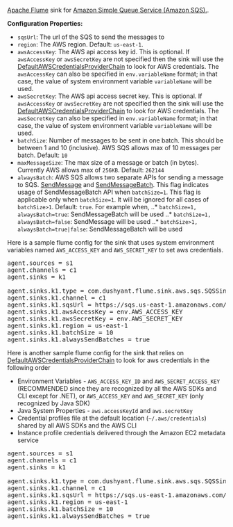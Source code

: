 [Apache Flume](https://flume.apache.org/) sink for [Amazon Simple Queue Service (Amazon SQS).](http://aws.amazon.com/sqs/). 

**Configuration Properties:**

* `sqsUrl`: The url of the SQS to send the messages to
* `region`: The AWS region. Default: `us-east-1`. 
* `awsAccessKey`: The AWS api access key id. This is optional. If `awsAccessKey` or `awsSecretKey` are not specified then the sink will use the [DefaultAWSCredentialsProviderChain](http://docs.aws.amazon.com/AWSJavaSDK/latest/javadoc/com/amazonaws/auth/DefaultAWSCredentialsProviderChain.html) to look for AWS credentials. The `awsAccessKey` can also be specified in `env.variableName` format; in that case, the value of system environment variable `variableName` will be used.
* `awsSecretKey`: The AWS api access secret key. This is optional. If `awsAccessKey` or `awsSecretKey` are not specified then the sink will use the [DefaultAWSCredentialsProviderChain](http://docs.aws.amazon.com/AWSJavaSDK/latest/javadoc/com/amazonaws/auth/DefaultAWSCredentialsProviderChain.html) to look for AWS credentials. The `awsSecretKey` can also be specified in `env.variableName` format; in that case, the value of system environment variable `variableName` will be used.
* `batchSize`: Number of messages to be sent in one batch. This should be between 1 and 10 (inclusive). AWS SQS allows max of 10 messages per batch. Default: `10`
* `maxMessageSize`: The max size of a message or batch (in bytes). Currently AWS allows max of `256KB`. Default: `262144`
* `alwaysBatch`: AWS SQS allows two separate APIs for sending a message to SQS. [SendMessage](http://docs.aws.amazon.com/AWSSimpleQueueService/latest/APIReference/API_SendMessage.html) and [SendMessageBatch](http://docs.aws.amazon.com/AWSSimpleQueueService/latest/APIReference/API_SendMessageBatch.html). This flag indicates usage of SendMessageBatch API when `batchSize=1`. This flag is applicable only when `batchSize=1`. It will be ignored for all cases of `batchSize>1`. Default: `true`. For example when,
..*   `batchSize=1, alwaysBatch=true`: SendMessageBatch will be used
..*   `batchSize=1, alwaysBatch=false`: SendMessage will be used
..*   `batchSize>1, alwaysBatch=true|false`: SendMessageBatch will be used

Here is a sample flume config for the sink that uses system environment variables named `AWS_ACCESS_KEY` and `AWS_SECRET_KEY` to set aws credentials.

<pre>
agent.sources = s1
agent.channels = c1
agent.sinks = k1

agent.sinks.k1.type = com.dushyant.flume.sink.aws.sqs.SQSSink
agent.sinks.k1.channel = c1
agent.sinks.k1.sqsUrl = https://sqs.us-east-1.amazonaws.com/12345646/some-sqs-name
agent.sinks.k1.awsAccessKey = env.AWS_ACCESS_KEY
agent.sinks.k1.awsSecretKey = env.AWS_SECRET_KEY
agent.sinks.k1.region = us-east-1
agent.sinks.k1.batchSize = 10
agent.sinks.k1.alwaysSendBatches = true 
</pre>

Here is another sample flume config for the sink that relies on [DefaultAWSCredentialsProviderChain](http://docs.aws.amazon.com/AWSJavaSDK/latest/javadoc/com/amazonaws/auth/DefaultAWSCredentialsProviderChain.html) to look for aws credentials in the following order

*   Environment Variables - `AWS_ACCESS_KEY_ID` and `AWS_SECRET_ACCESS_KEY` (RECOMMENDED since they are recognized by all the AWS SDKs and CLI except for .NET), or `AWS_ACCESS_KEY` and `AWS_SECRET_KEY` (only recognized by Java SDK)
*   Java System Properties - `aws.accessKeyId` and `aws.secretKey`
*   Credential profiles file at the default location (`~/.aws/credentials`) shared by all AWS SDKs and the AWS CLI
*   Instance profile credentials delivered through the Amazon EC2 metadata service

<pre>
agent.sources = s1
agent.channels = c1
agent.sinks = k1

agent.sinks.k1.type = com.dushyant.flume.sink.aws.sqs.SQSSink
agent.sinks.k1.channel = c1
agent.sinks.k1.sqsUrl = https://sqs.us-east-1.amazonaws.com/12345646/some-sqs-name
agent.sinks.k1.region = us-east-1
agent.sinks.k1.batchSize = 10
agent.sinks.k1.alwaysSendBatches = true
</pre>